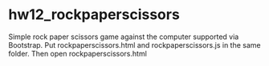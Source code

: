 # hw12_rockpaperscissors
Simple rock paper scissors game against the computer supported via Bootstrap.
Put rockpaperscissors.html and rockpaperscissors.js in the same folder.
Then open rockpaperscissors.html